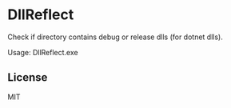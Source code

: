 # DllReflect

Check if directory contains debug or release dlls (for dotnet dlls).

Usage: DllReflect.exe <ROOTDIR>

## License

MIT

